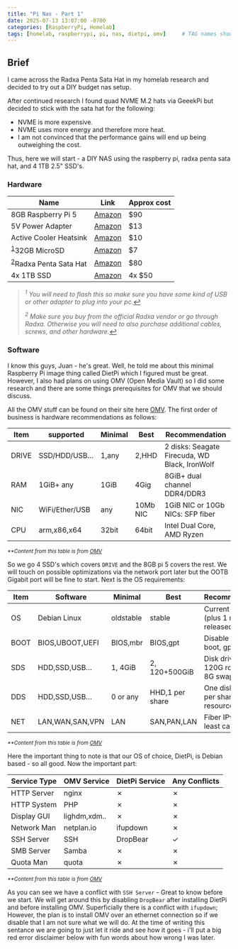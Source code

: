 ```yaml
---
title: "Pi Nas - Part 1"
date: 2025-07-13 13:07:00 -0700
categories: [RaspberryPi, Homelab]
tags: [homelab, raspberrypi, pi, nas, dietpi, omv]     # TAG names should always be lowercase
---
```


## Brief

I came across the Radxa Penta Sata Hat in my homelab research and decided to try out a DIY budget nas setup. 

After continued research I found quad NVME M.2 hats via GeeekPi but decided to stick with the sata hat for the following:

* NVME is more expensive.
* NVME uses more energy and therefore more heat.
* I am not convinced that the performance gains will end up being outweighing the cost.

Thus, here we will start - a DIY NAS using the raspberry pi, radxa penta sata hat, and 4 1TB 2.5" SSD's.

### Hardware

| Name                                                                                                                                 | Link                | Approx cost |
| ------------------------------------------------------------------------------------------------------------------------------------ | ------------------- | ----------- |
| 8GB Raspberry Pi 5                                                                                                                   | [Amazon][pi5]       | $90         |
| 5V Power Adapter                                                                                                                     | [Amazon][5vAdapter] | $13         |
| Active Cooler Heatsink                                                                                                               | [Amazon][heatsink]  | $10         |
| <sup id="fnref:footnote-1"><a href="#fn:footnote" class="footnote" rel="footnote" role="doc-noteref">1</a></sup>32GB MicroSD         | [Amazon][microsd]   | $7          |
| <sup id="fnref:footnote-2"><a href="#fn:footnote" class="footnote" rel="footnote" role="doc-noteref">2</a></sup>Radxa Penta Sata Hat | [Amazon][satahat]   | $80         |
| 4x 1TB SSD                                                                                                                           | [Amazon][ssd]       | 4x $50      |


<blockquote class="prompt-info">
  <div>
    <p>
      <em><sup>1</sup> You will need to flash this so make sure you have some kind of USB or other adapter to plug into your pc.<a href="#fnref:footnote-1" class="reversefootnote" role="doc-backlink">↩︎</a></em>
    </p>
  </div>
  <div>
    <p>
      <em><sup>2</sup> Make sure you buy from the official Radxa vendor or go through Radxa. Otherwise you will need to also purchase additional cables, screws, and other hardware.<a href="#fnref:footnote-2" class="reversefootnote" role="doc-backlink">↩︎</a></em>
    </p>
  </div>
</blockquote>

### Software

I know this guys, Juan - he's great. Well, he told me about this minimal Raspberry Pi image thing called DietPi which I figured must be great. However, I also had plans on using OMV (Open Media Vault) so I did some research and there are some things prerequisites for OMV that we should discuss.

All the OMV stuff can be found on their site here [OMV][omvPrerequisites]. The first order of business is hardware recommendations as follows:

| Item  | supported      | Minimal | Best     | Recommendation                                |
| ----- | -------------- | ------- | -------- | --------------------------------------------- |
| DRIVE | SSD/HDD/USB…   | 1,any   | 2,HHD    | 2 disks: Seagate Firecuda, WD Black, IronWolf |
| RAM   | 1GiB+ any      | 1GiB    | 4Gig     | 8GiB+ dual channel DDR4/DDR3                  |
| NIC   | WiFi/Ether/USB | any     | 10Mb NIC | 1GiB NIC or 10Gb NICs: SFP fiber              |
| CPU   | arm,x86,x64    | 32bit   | 64bit    | Intel Dual Core, AMD Ryzen                    |

<sup><em>**Content from this table is from [OMV][omvPrerequisites]</em></sup>

So we go 4 SSD's which covers <code class="language-plaintext highlighter-rouge">DRIVE</code> and the 8GB pi 5 covers the rest. We will touch on possible optimizations via the network port later but the OOTB Gigabit port will be fine to start. Next is the OS requirements:

| Item | Software        | Minimal   | Best            | Recommendation                               |
| ---- | --------------- | --------- | --------------- | -------------------------------------------- |
| OS   | Debian Linux    | oldstable | stable          | Current stable (plus 1 month released)       |
| BOOT | BIOS,UBOOT,UEFI | BIOS,mbr  | BIOS,gpt        | Disable Secure boot, gpt table               |
| SDS  | HDD,SSD,USB…    | 1, 4GiB   | 2, 120+500GiB   | Disk drive with 120G root size, 8G swap size |
| DDS  | HDD,SSD,USB…    | 0 or any  | HHD,1 per share | One disk or part per shared resource         |
| NET  | LAN,WAN,SAN,VPN | LAN       | SAN,PAN,LAN     | Fiber IPv4, or at least cable LAN            |

<sup><em>**Content from this table is from [OMV][omvPrerequisites]</em></sup>

Here the important thing to note is that our OS of choice, DietPi, is Debian based - so all good. Now the important part:

| Service Type | OMV Service  | DietPi Service                                                | Any Conflicts                                                 |
| ------------ | ------------ | ------------------------------------------------------------- | ------------------------------------------------------------- |
| HTTP Server  | nginx        | <span style="color:var(--prompt-danger-icon-color);">✗</span> | <span style="color:var(--prompt-danger-icon-color);">✗</span> |
| HTTP System  | PHP          | <span style="color:var(--prompt-danger-icon-color);">✗</span> | <span style="color:var(--prompt-danger-icon-color);">✗</span> |
| Display GUI  | lighdm,xdm.. | <span style="color:var(--prompt-danger-icon-color);">✗</span> | <span style="color:var(--prompt-danger-icon-color);">✗</span> |
| Network Man  | netplan.io   | ifupdown                                                      | <span style="color:var(--prompt-danger-icon-color);">✗</span> |
| SSH Server   | SSH          | DropBear                                                      | <span style="color:var(--clipboard-checked-color);">✓</span>  |
| SMB Server   | Samba        | <span style="color:var(--prompt-danger-icon-color);">✗</span> | <span style="color:var(--prompt-danger-icon-color);">✗</span> |
| Quota Man    | quota        | <span style="color:var(--prompt-danger-icon-color);">✗</span> | <span style="color:var(--prompt-danger-icon-color);">✗</span> |

<sup><em>**Content from this table is from [OMV][omvPrerequisites]</em></sup>

As you can see we have a conflict with <code class="language-plaintext highlighter-rouge">SSH Server</code> - Great to know before we start. We will get around this by disabling <code class="language-plaintext highlighter-rouge">DropBear</code> after installing DietPi and before installing OMV. Superficially there is a conflict with <code class="language-plaintext highlighter-rouge">ifupdown</code>; However, the plan is to install OMV over an ethernet connection so if we disable that I am not sure what we will do. At the time of writing this sentance we are going to just let it ride and see how it goes - i'll put a big red error disclaimer below with fun words about how wrong I was later.



<!-- Links -->
[pi5]: https://www.amazon.com/Raspberry-Pi-8GB-SC1112-Quad-core/dp/B0CK2FCG1K/ref=pd_ci_mcx_pspc_dp_2_t_2
[5vAdapter]: https://www.amazon.com/dp/B0CQ2DL2RW/ref=sspa_dk_detail_1
[heatsink]: https://www.amazon.com/Raspberry-Pi-Active-Cooler/dp/B0CLXZBR5P?ref_=ast_sto_dp
[microsd]: https://www.amazon.com/PNY-Elite-microSDHC-Memory-P-SDU32GU185GW-GE/dp/B07R8GVGN9/ref=sr_1_3
[satahat]: https://www.amazon.com/Radxa-Penta-SATA-HAT-Raspberry/dp/B0DX1HQWB2/ref=sr_1_2
[ssd]: https://www.amazon.com/PNY-CS900-Internal-Solid-State/dp/B07Y5VDNT9/ref=sr_1_1_sspa

[dietPiInstallGuide]: https://dietpi.com/docs/install/
[dietpidownload]: https://dietpi.com/#downloadinfo
[radxasatahat]: https://docs.radxa.com/en/accessories/penta-sata-hat
[omvPrerequisites]: https://docs.openmediavault.org/en/stable/prerequisites.html
